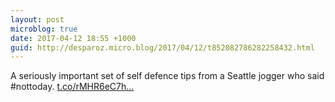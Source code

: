 ```yaml
---
layout: post
microblog: true
date: 2017-04-12 18:55 +1000
guid: http://desparoz.micro.blog/2017/04/12/t852082786282258432.html
---
```

A seriously important set of self defence tips from a Seattle jogger who said #nottoday. [t.co/rMHR6eC7h...](https://t.co/rMHR6eC7hH)
